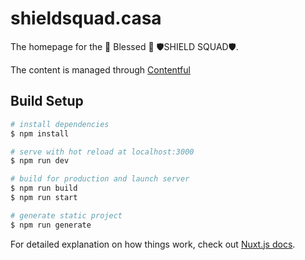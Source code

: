 # shieldsquad.casa

The homepage for the 🙏 Blessed 🙏 🛡SHIELD SQUAD🛡.

The content is managed through [Contentful](https://contentful.com)

## Build Setup

```bash
# install dependencies
$ npm install

# serve with hot reload at localhost:3000
$ npm run dev

# build for production and launch server
$ npm run build
$ npm run start

# generate static project
$ npm run generate
```

For detailed explanation on how things work, check out [Nuxt.js docs](https://nuxtjs.org).

